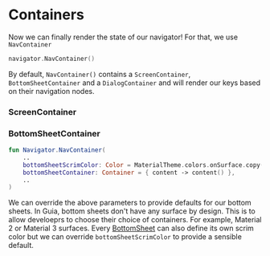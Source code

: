 # Containers

Now we can finally render the state of our navigator! For that, we use `NavContainer`

```kotlin
navigator.NavContainer()
```

By default, `NavContainer()` contains a `ScreenContainer`, `BottomSheetContainer` and a `DialogContainer` and will render our keys based on their navigation nodes.

### ScreenContainer



### BottomSheetContainer

```kotlin
fun Navigator.NavContainer(
    ..
    bottomSheetScrimColor: Color = MaterialTheme.colors.onSurface.copy(alpha = 0.32F),
    bottomSheetContainer: Container = { content -> content() },
    ..
)
```

We can override the above parameters to provide defaults for our bottom sheets. In Guia, bottom sheets don't have any surface by design. This is to allow develoeprs to choose their choice of containers. For example, Material 2 or Material 3 surfaces. Every [BottomSheet](navigation-node/bottom-sheet.md) can also define its own scrim color but we can override `bottomSheetScrimColor` to provide a sensible default.

